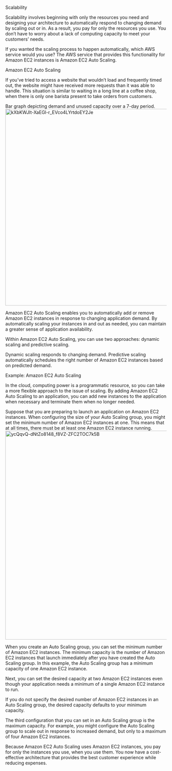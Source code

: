 Scalability

Scalability involves beginning with only the resources you need and designing your architecture to automatically respond to changing demand by scaling out or in. As a result, you pay for only the resources you use. 
You don’t have to worry about a lack of computing capacity to meet your customers’ needs.

If you wanted the scaling process to happen automatically, which AWS service would you use? The AWS service that provides this functionality for Amazon EC2 instances is Amazon EC2 Auto Scaling.

Amazon EC2 Auto Scaling

If you’ve tried to access a website that wouldn’t load and frequently timed out, the website might have received more requests than it was able to handle. 
This situation is similar to waiting in a long line at a coffee shop, when there is only one barista present to take orders from customers.

Bar graph depicting demand and unused capacity over a 7-day period.
<img width="613" alt="kXbKWJIt-XaEGl-r_EVco4LYrtdoEY2Je" src="https://github.com/pranjal779/important-notes/assets/50409572/49e2acaa-165b-465e-8900-6fc20caaf560">



Amazon EC2 Auto Scaling enables you to automatically add or remove Amazon EC2 instances in response to changing application demand. 
By automatically scaling your instances in and out as needed, you can maintain a greater sense of application availability.

Within Amazon EC2 Auto Scaling, you can use two approaches: dynamic scaling and predictive scaling.

Dynamic scaling responds to changing demand. 
Predictive scaling automatically schedules the right number of Amazon EC2 instances based on predicted demand.


Example: Amazon EC2 Auto Scaling

In the cloud, computing power is a programmatic resource, so you can take a more flexible approach to the issue of scaling. By adding Amazon EC2 Auto Scaling to an application, you can add new instances to the application when necessary and terminate them when no longer needed.

Suppose that you are preparing to launch an application on Amazon EC2 instances. When configuring the size of your Auto Scaling group, you might set the minimum number of Amazon EC2 instances at one. 
This means that at all times, there must be at least one Amazon EC2 instance running.
<img width="651" alt="ycQqvQ-dNtZo8148_f8VZ-ZFC2TOC7k5B" src="https://github.com/pranjal779/important-notes/assets/50409572/e4821e85-1a1e-40d5-a6ca-96640fb256cd">

When you create an Auto Scaling group, you can set the minimum number of Amazon EC2 instances. 
The minimum capacity is the number of Amazon EC2 instances that launch immediately after you have created the Auto Scaling group. In this example, the Auto Scaling group has a minimum capacity of one Amazon EC2 instance.



Next, you can set the desired capacity at two Amazon EC2 instances even though your application needs a minimum of a single Amazon EC2 instance to run.

If you do not specify the desired number of Amazon EC2 instances in an Auto Scaling group, the desired capacity defaults to your minimum capacity.

The third configuration that you can set in an Auto Scaling group is the maximum capacity. 
For example, you might configure the Auto Scaling group to scale out in response to increased demand, but only to a maximum of four Amazon EC2 instances.

Because Amazon EC2 Auto Scaling uses Amazon EC2 instances, you pay for only the instances you use, when you use them. You now have a cost-effective architecture that provides the best customer experience while reducing expenses.
